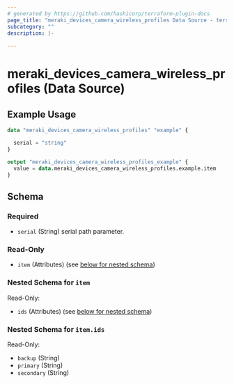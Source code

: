 ```yaml
---
# generated by https://github.com/hashicorp/terraform-plugin-docs
page_title: "meraki_devices_camera_wireless_profiles Data Source - terraform-provider-meraki"
subcategory: ""
description: |-
  
---
```


# meraki_devices_camera_wireless_profiles (Data Source)



## Example Usage

```terraform
data "meraki_devices_camera_wireless_profiles" "example" {

  serial = "string"
}

output "meraki_devices_camera_wireless_profiles_example" {
  value = data.meraki_devices_camera_wireless_profiles.example.item
}
```

<!-- schema generated by tfplugindocs -->
## Schema

### Required

- `serial` (String) serial path parameter.

### Read-Only

- `item` (Attributes) (see [below for nested schema](#nestedatt--item))

<a id="nestedatt--item"></a>
### Nested Schema for `item`

Read-Only:

- `ids` (Attributes) (see [below for nested schema](#nestedatt--item--ids))

<a id="nestedatt--item--ids"></a>
### Nested Schema for `item.ids`

Read-Only:

- `backup` (String)
- `primary` (String)
- `secondary` (String)
